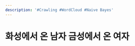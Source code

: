 ```yaml
---
description: '#Crawling #WordCloud #Naive Bayes'
---
```


# 화성에서 온 남자 금성에서 온 여자

<figure><img src="../../../.gitbook/assets/화성에서 온 남자 금성에서 온 여자_페이지_01.jpg" alt=""><figcaption></figcaption></figure>

<figure><img src="../../../.gitbook/assets/화성에서 온 남자 금성에서 온 여자_페이지_02.jpg" alt=""><figcaption></figcaption></figure>

<figure><img src="../../../.gitbook/assets/화성에서 온 남자 금성에서 온 여자_페이지_03.jpg" alt=""><figcaption></figcaption></figure>

<figure><img src="../../../.gitbook/assets/화성에서 온 남자 금성에서 온 여자_페이지_04.jpg" alt=""><figcaption></figcaption></figure>

<figure><img src="../../../.gitbook/assets/화성에서 온 남자 금성에서 온 여자_페이지_05.jpg" alt=""><figcaption></figcaption></figure>

<figure><img src="../../../.gitbook/assets/화성에서 온 남자 금성에서 온 여자_페이지_06.jpg" alt=""><figcaption></figcaption></figure>

<figure><img src="../../../.gitbook/assets/화성에서 온 남자 금성에서 온 여자_페이지_07.jpg" alt=""><figcaption></figcaption></figure>

<figure><img src="../../../.gitbook/assets/화성에서 온 남자 금성에서 온 여자_페이지_08.jpg" alt=""><figcaption></figcaption></figure>

<figure><img src="../../../.gitbook/assets/화성에서 온 남자 금성에서 온 여자_페이지_09.jpg" alt=""><figcaption></figcaption></figure>

<figure><img src="../../../.gitbook/assets/화성에서 온 남자 금성에서 온 여자_페이지_10.jpg" alt=""><figcaption></figcaption></figure>

<figure><img src="../../../.gitbook/assets/화성에서 온 남자 금성에서 온 여자_페이지_11.jpg" alt=""><figcaption></figcaption></figure>

<figure><img src="../../../.gitbook/assets/화성에서 온 남자 금성에서 온 여자_페이지_12.jpg" alt=""><figcaption></figcaption></figure>

<figure><img src="../../../.gitbook/assets/화성에서 온 남자 금성에서 온 여자_페이지_13.jpg" alt=""><figcaption></figcaption></figure>
